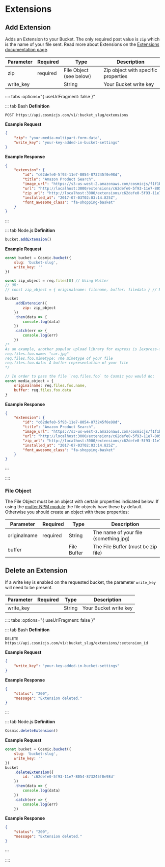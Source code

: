 # Extensions

## Add Extension

Adds an Extension to your Bucket. The only required post value is `zip` which is the name of your file sent. Read more about Extensions on the [Extensions documentation page](/extensions).

| Parameter | Required | Type                    | Description                         |
| --------- | -------- | ----------------------- | ----------------------------------- |
| zip       | required | File Object (see below) | Zip object with specific properties |
| write_key |          | String                  | Your Bucket write key               |

:::: tabs :options="{ useUrlFragment: false }"

::: tab Bash
**Definition**

```
POST https://api.cosmicjs.com/v1/:bucket_slug/extensions
```

**Example Request**

```json
{
	"zip": "your-media-multipart-form-data",
	"write_key": "your-key-added-in-bucket-settings"
}
```

**Example Response**

```json
{
	"extension": {
		"id": "c62defe0-5f93-11e7-8054-873245f0e98d",
		"title": "Amazon Product Search",
		"image_url": "https://s3-us-west-2.amazonaws.com/cosmicjs/f1f1bd40-5dcd-11e7-b529-51f126a4b6ee-shopping-cart.jpg",
		"url": "http://localhost:3000/extensions/c62defe0-5f93-11e7-8054-873245f0e98d/dist",
		"zip_url": "http://localhost:3000/extensions/c62defe0-5f93-11e7-8054-873245f0e98d/src/build.zip",
		"installed_at": "2017-07-03T02:03:14.825Z",
		"font_awesome_class": "fa-shopping-basket"
	}
}
```

:::

::: tab Node.js
**Definition**

```js
bucket.addExtension()
```

**Example Request**

```js
const bucket = Cosmic.bucket({
	slug: 'bucket-slug',
	write_key: ''
})

const zip_object = req.files[0] // Using Multer
// OR:
// const zip_object = { originalname: filename, buffer: filedata } // Not using Multer

bucket
	.addExtension({
		zip: zip_object
	})
	.then(data => {
		console.log(data)
	})
	.catch(err => {
		console.log(err)
	})
/*
As an example, another popular upload library for express is [express-fileupload](https://www.npmjs.com/package/express-fileupload). File objects obtained through this have the following properties:
req.files.foo.name: "car.jpg"
req.files.foo.mimetype: The mimetype of your file
req.files.foo.data: A buffer representation of your file
*/

// In order to pass the file `req.files.foo` to Cosmic you would do:
const media_object = {
	originalname: req.files.foo.name,
	buffer: req.files.foo.data
}
```

**Example Response**

```json
{
	"extension": {
		"id": "c62defe0-5f93-11e7-8054-873245f0e98d",
		"title": "Amazon Product Search",
		"image_url": "https://s3-us-west-2.amazonaws.com/cosmicjs/f1f1bd40-5dcd-11e7-b529-51f126a4b6ee-shopping-cart.jpg",
		"url": "http://localhost:3000/extensions/c62defe0-5f93-11e7-8054-873245f0e98d/dist",
		"zip_url": "http://localhost:3000/extensions/c62defe0-5f93-11e7-8054-873245f0e98d/src/build.zip",
		"installed_at": "2017-07-03T02:03:14.825Z",
		"font_awesome_class": "fa-shopping-basket"
	}
}
```

:::

::::

### File Object

The File Object must be an object with certain properties indicated below. If using the [multer NPM module](https://www.npmjs.com/package/multer) the file objects have these by default. Otherwise you should create an object with these properties:

| Parameter    | Required | Type        | Description                           |
| ------------ | -------- | ----------- | ------------------------------------- |
| originalname | required | String      | The name of your file (something.jpg) |
| buffer       |          | File Buffer | The File Buffer (must be zip file)    |

## Delete an Extension

If a write key is enabled on the requested bucket, the parameter `write_key` will need to be present.

| Parameter | Required | Type   | Description           |
| --------- | -------- | ------ | --------------------- |
| write_key |          | String | Your Bucket write key |

:::: tabs :options="{ useUrlFragment: false }"

::: tab Bash
**Definition**

```
DELETE https://api.cosmicjs.com/v1/:bucket_slug/extensions/:extension_id
```

**Example Request**

```json
{
	"write_key": "your-key-added-in-bucket-settings"
}
```

**Example Response**

```json
{
	"status": "200",
	"message": "Extension deleted."
}
```

:::

::: tab Node.js
**Definition**

```js
Cosmic.deleteExtension()
```

**Example Request**

```js
const bucket = Cosmic.bucket({
	slug: 'bucket-slug',
	write_key: ''
})
bucket
	.deleteExtension({
		id: 'c62defe0-5f93-11e7-8054-873245f0e98d'
	})
	.then(data => {
		console.log(data)
	})
	.catch(err => {
		console.log(err)
	})
```

**Example Response**

```json
{
	"status": "200",
	"message": "Extension deleted."
}
```

:::

::::

